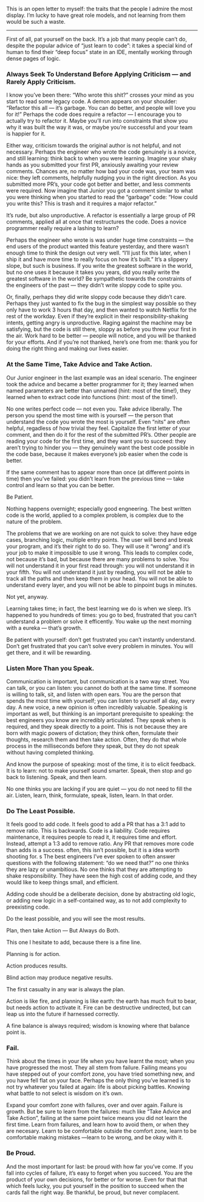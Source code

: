 This is an open letter to myself: the traits that the people I admire the most display. I’m lucky to have great role models, and not learning from them would be such a waste.

--- 

First of all, pat yourself on the back. It’s a job that many people can’t do, despite the popular advice of “just learn to code”: it takes a special kind of human to find their “deep focus” state in an IDE, mentally working through dense pages of logic.


### Always Seek To Understand Before Applying Criticism — and Rarely Apply Criticism.


I know you’ve been there: “Who wrote this shit?” crosses your mind as you start to read some legacy code. A demon appears on your shoulder: “Refactor this all — it’s garbage. You can do better, and people will love you for it!” Perhaps the code does require a refactor — I encourage you to actually try to refactor it. Maybe you’ll run into constraints that show you why it was built the way it was, or maybe you’re successful and your team is happier for it. 

Either way, criticism towards the original author is not helpful, and not necessary.
Perhaps the engineer who wrote the code genuinely is a novice, and still learning: think back to when you were learning. Imagine your shaky hands as you submitted your first PR, anxiously awaiting your review comments. Chances are, no matter how bad your code was, your team was nice: they left comments, helpfully nudging you in the right direction. As you submitted more PR’s, your code got better and better, and less comments were required. Now imagine that Junior you got a comment similar to what you were thinking when you started to read the “garbage” code: “How could you write this? This is trash and it requires a major refactor.” 

It’s rude, but also unproductive. A refactor is essentially a large group of PR comments, applied all at once that restructures the code. Does a novice programmer really require a lashing to learn?

Perhaps the engineer who wrote is was under huge time constraints — the end users of the product wanted this feature yesterday, and there wasn’t enough time to think the design out very well. “I’ll just fix this later, when I ship it and have more time to really focus on how it’s built.” It’s a slippery slope, but such is business. If you write the greatest software in the world, but no one uses it because it takes you years, did you really write the greatest software in the world? Be sympathetic towards the constraints of the engineers of the past — they didn’t write sloppy code to spite you.

Or, finally, perhaps they did write sloppy code because they didn’t care. Perhaps they just wanted to fix the bug in the simplest way possible so they only have to work 3 hours that day, and then wanted to watch Netflix for the rest of the workday. Even if they’re explicit in their responsibility-shaking intents, getting angry is unproductive. Raging against the machine may be satisfying, but the code is still there, sloppy as before you threw your first in the air. Work hard to be better — people will notice, and you will be thanked for your efforts. And if you’re not thanked, here’s one from me: thank you for doing the right thing and making our lives easier.

### At the Same Time, Take Advice and Take Action.
Our Junior engineer in the last example was an ideal scenario. The engineer took the advice and became a better programmer for it; they learned when named parameters are better than unnamed (hint: most of the time!), they learned when to extract code into functions (hint: most of the time!).

No one writes perfect code — not even you. Take advice liberally. The person you spend the most time with is yourself — the person that understand the code you wrote the most is yourself. Even “nits” are often helpful, regadless of how trivial they feel. Capitalize the first letter of your comment, and then do it for the rest of the submitted PR’s. Other people are reading your code for the first time, and they want you to succeed: they aren’t trying to hinder you — they genuinely want the best code possible in the code base, because it makes everyone’s job easier when the code is better.

If the same comment has to appear more than once (at different points in time) then you’ve failed: you didn’t learn from the previous time — take control and learn so that you can be better.

Be Patient.

Nothing happens overnight; especially good engneering. The best written code is the world, applied to a complex problem, is complex due to the nature of the problem.

The problems that we are working on are not quick to solve: they have edge cases, branching logic, multiple entry points. The user will bend and break your program, and it’s their right to do so. They will use it “wrong” and it’s your job to make it impossible to use it wrong. This leads to complex code, not because it’s bad, but because there are many problems to solve.
You will not understand it in your first read through: you will not understand it in your fifth. You will not understand it just by reading, you will not be able to track all the paths and then keep them in your head. You will not be able to understand every layer, and you will not be able to pinpoint bugs in minutes.

Not yet, anyway.

Learning takes time; in fact, the best learning we do is when we sleep. It’s happened to you hundreds of times: you go to bed, frustrated that you can’t understand a problem or solve it efficently. You wake up the next morning with a eureka — that’s growth.

Be patient with yourself: don’t get frustrated you can’t instantly understand. Don’t get frustrated that you can’t solve every problem in minutes. You will get there, and it will be rewarding.

### Listen More Than you Speak.

Communication is important, but communication is a two way street. You can talk, or you can listen: you cannot do both at the same time. If someone is willing to talk, sit, and listen with open ears. You are the person that spends the most time with yourself; you can listen to yourself all day, every day. A new voice, a new opinion is often incredibly valuable.
Speaking is important as well, but thinking is an important prerequisite to speaking: the best engineers you know are incredibly articulated. They speak when is required, and they speak directly to a point. This is not because they are born with magic powers of dictation; they think often, formulate their thoughts, research them and then take action. Often, they do that whole process in the milliseconds before they speak, but they do not speak without having completed thinking.

And know the purpose of speaking: most of the time, it is to elicit feedback. It is to learn: not to make yourself sound smarter. Speak, then stop and go back to listening. Speak, and then learn.

No one thinks you are lacking if you are quiet — you do not need to fill the air. Listen, learn, think, formulate, speak, listen, learn. In that order.

### Do The Least Possible.

It feels good to add code. It feels good to add a PR that has a 3:1 add to remove ratio.
This is backwards. Code is a liability. Code requires maintenance, it requires people to read it, it requires time and effort. Instead, attempt a 1:3 add to remove ratio. Any PR that removes more code than adds is a success. often, this isn’t possible, but it is a idea worth shooting for.
s
The best engineers I’ve ever spoken to often answer questions with the following statement: “do we need that?” no one thinks they are lazy or unambitious. No one thinks that they are attempting to shake responsibility. They have seen the high cost of adding code, and they would like to keep things small, and efficient.

Adding code should be a deliberate decision, done by abstracting old logic, or adding new logic in a self-contained way, as to not add complexity to preexisting code.

Do the least possible, and you will see the most results.

Plan, then take Action — But Always do Both.

This one I hesitate to add, because there is a fine line.

Planning is for action.

Action produces results.

Blind action may produce negative results.

The first casualty in any war is always the plan.

Action is like fire, and planning is like earth: the earth has much fruit to bear, but needs action to activate it. Fire can be destructive undirected, but can leap us into the future if harnessed correctly.

A fine balance is always required; wisdom is knowing where that balance point is.

### Fail.

Think about the times in your life when you have learnt the most; when you have progressed the most. They all stem from failure. Failing means you have stepped out of your comfort zone, you have tried something new, and you have fell flat on your face. Perhaps the only thing you’ve learned is to not try whatever you failed at again: life is about picking battles. Knowing what battle to not select is wisdom on it’s own.

Expand your comfort zone with failures, over and over again. Failure is growth. But be sure to learn from the failures: much like “Take Advice and Take Action”, failing at the same point twice means you did not learn the first time. Learn from failures, and learn how to avoid them, or when they are necesary. Learn to be comfortable outside the comfort zone, learn to be comfortable making mistakes —learn to be wrong, and be okay with it.

### Be Proud.

And the most important for last: be proud with how far you’ve come. If you fall into cycles of failure, it’s easy to forget when you succeed. You are the product of your own decisions, for better or for worse. Even for that that which feels lucky, you put yourself in the position to succeed when the cards fall the right way.
Be thankful, be proud, but never complacent.